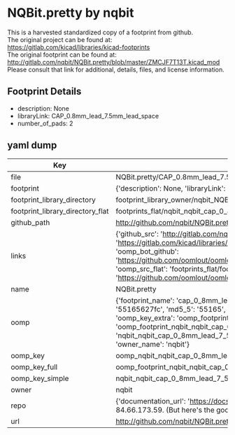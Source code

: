 # NQBit.pretty by nqbit  
This is a harvested standardized copy of a footprint from github.  
The original project can be found at:  
https://gitlab.com/kicad/libraries/kicad-footprints  
The original footprint can be found at:
http://gitlab.com/nqbit/NQBit.pretty/blob/master/ZMCJF7T13T.kicad_mod
Please consult that link for additional, details, files, and license information.  
## Footprint Details
* description: None  
* libraryLink: CAP_0.8mm_lead_7.5mm_lead_space  
* number_of_pads: 2  
## yaml dump  
| Key | Value |  
| --- | --- |  
| file | NQBit.pretty/CAP_0.8mm_lead_7.5mm_lead_space.kicad_mod |  
| footprint | {'description': None, 'libraryLink': 'CAP_0.8mm_lead_7.5mm_lead_space', 'number_of_pads': 2} |  
| footprint_library_directory | footprint_library_owner/nqbit_NQBit.pretty |  
| footprint_library_directory_flat | footprints_flat/nqbit_nqbit_cap_0_8mm_lead_7_5mm_lead_space/working |  
| github_path | http://github.com/nqbit/NQBit.pretty/blob/master/CAP_0.8mm_lead_7.5mm_lead_space.kicad_mod |  
| links | {'github_src': 'http://gitlab.com/nqbit/NQBit.pretty/blob/master/ZMCJF7T13T.kicad_mod', 'github_src_repo': 'https://gitlab.com/kicad/libraries/kicad-footprints', 'oomp_bot': 'footprints/nqbit_nqbit_cap_0_8mm_lead_7_5mm_lead_space/working', 'oomp_bot_github': 'https://github.com/oomlout/oomlout_oomp_footprint_bot/tree/main/footprints/nqbit_nqbit_cap_0_8mm_lead_7_5mm_lead_space/working', 'oomp_src_flat': 'footprints_flat/footprints_flat/nqbit_nqbit_cap_0_8mm_lead_7_5mm_lead_space/working', 'oomp_src_flat_github': 'https://github.com/oomlout/oomlout_oomp_footprint_src/tree/main/footprints_flat/nqbit_nqbit_cap_0_8mm_lead_7_5mm_lead_space/working'} |  
| name | NQBit.pretty |  
| oomp | {'footprint_name': 'cap_0_8mm_lead_7_5mm_lead_space', 'library_name': 'nqbit', 'md5': '55165627fc853f4adb0d03dd47f1b791', 'md5_10': '55165627fc', 'md5_5': '55165', 'md5_6': '551656', 'oomp_key': 'oomp_nqbit_nqbit_cap_0_8mm_lead_7_5mm_lead_space', 'oomp_key_extra': 'oomp_footprint_nqbit_nqbit_cap_0_8mm_lead_7_5mm_lead_space', 'oomp_key_full': 'oomp_footprint_nqbit_nqbit_cap_0_8mm_lead_7_5mm_lead_space_551656', 'oomp_key_simple': 'nqbit_nqbit_cap_0_8mm_lead_7_5mm_lead_space', 'original_filename': 'NQBit.pretty/CAP_0.8mm_lead_7.5mm_lead_space.kicad_mod', 'owner_name': 'nqbit'} |  
| oomp_key | oomp_nqbit_nqbit_cap_0_8mm_lead_7_5mm_lead_space |  
| oomp_key_full | oomp_footprint_nqbit_nqbit_cap_0_8mm_lead_7_5mm_lead_space |  
| oomp_key_simple | nqbit_nqbit_cap_0_8mm_lead_7_5mm_lead_space |  
| owner | nqbit |  
| repo | {'documentation_url': 'https://docs.github.com/rest/overview/resources-in-the-rest-api#rate-limiting', 'message': "API rate limit exceeded for 84.66.173.59. (But here's the good news: Authenticated requests get a higher rate limit. Check out the documentation for more details.)"} |  
| url | http://github.com/nqbit/NQBit.pretty |  


